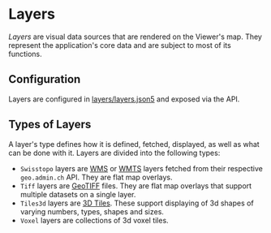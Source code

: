 # Layers

_Layers_ are visual data sources that are rendered on the Viewer's map.
They represent the application's core data and are subject to most of its functions.

## Configuration

Layers are configured in [layers/layers.json5](../../layers/layers.json5) and exposed via the API.

## Types of Layers

A layer's type defines how it is defined, fetched, displayed, as well as what can be done with it.
Layers are divided into the following types:

- `Swisstopo` layers are [WMS](https://www.geo.admin.ch/de/wms-verfuegbare-dienste-und-daten/) or
  [WMTS](https://www.geo.admin.ch/de/wmts-verfuegbare-dienste-und-daten/) layers fetched from their respective `geo.admin.ch` API.
  They are flat map overlays.
- `Tiff` layers are [GeoTIFF](https://www.earthdata.nasa.gov/about/esdis/esco/standards-practices/geotiff) files.
  They are flat map overlays that support multiple datasets on a single layer.
- `Tiles3d` layers are [3D Tiles](https://cesium.com/why-cesium/3d-tiles/).
  These support displaying of 3d shapes of varying numbers, types, shapes and sizes.
- `Voxel` layers are collections of 3d voxel tiles.
